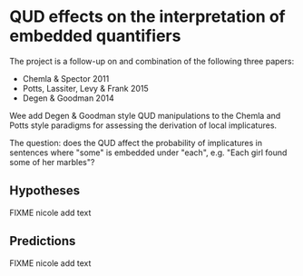 # QUD effects on the interpretation of embedded quantifiers

The project is a follow-up on and combination of the following three papers:

- Chemla & Spector 2011
- Potts, Lassiter, Levy & Frank 2015
- Degen & Goodman 2014 

Wee add Degen & Goodman style QUD manipulations to the Chemla and Potts style paradigms for assessing the derivation of local implicatures.

The question: does the QUD affect the probability of implicatures in sentences where "some" is embedded under "each", e.g. "Each girl found some of her marbles"?

## Hypotheses

FIXME nicole add text

## Predictions 

FIXME nicole add text
